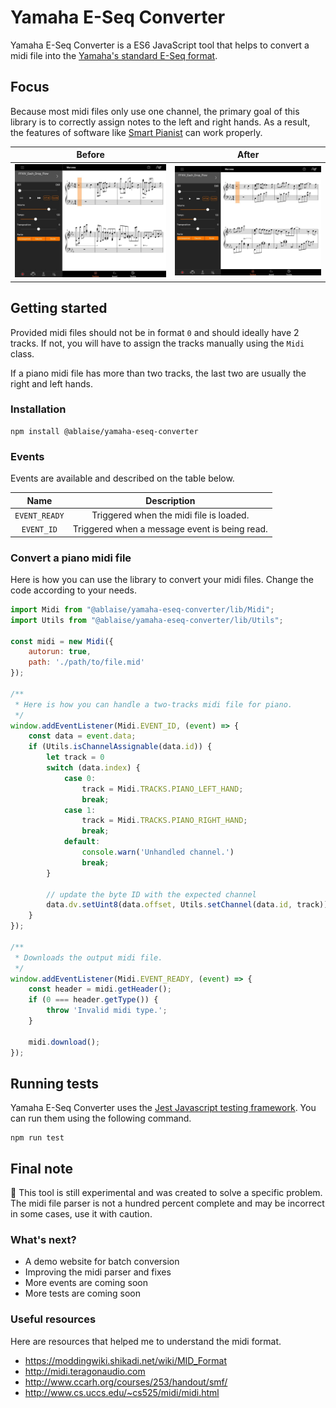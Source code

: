# Yamaha E-Seq Converter

Yamaha E-Seq Converter is a ES6 JavaScript tool that helps to convert a midi file into the [Yamaha's standard E-Seq format](https://usa.yamaha.com/support/faq/pianos/1636.html).

## Focus

Because most midi files only use one channel, the primary goal of this library is to correctly assign notes to the left and right hands. As a result, the features of software like [Smart Pianist](https://usa.yamaha.com/products/musical_instruments/pianos/apps/smart_pianist/index.html) can work properly.

|                   Before                    |                   After                   |
|:-------------------------------------------:|:-----------------------------------------:|
| ![Before editing](./docs/images/before.jpg) | ![After editing](./docs/images/after.jpg) |

## Getting started

Provided midi files should not be in format `0` and should ideally have 2 tracks. If not, you will have to assign the tracks manually using the `Midi` class.

If a piano midi file has more than two tracks, the last two are usually the right and left hands.

### Installation

```
npm install @ablaise/yamaha-eseq-converter
```

### Events

Events are available and described on the table below.

|     Name      |                  Description                  |
|:-------------:|:---------------------------------------------:|
| `EVENT_READY` |    Triggered when the midi file is loaded.    |
|  `EVENT_ID`   | Triggered when a message event is being read. |

### Convert a piano midi file

Here is how you can use the library to convert your midi files. Change the code according to your needs.

```javascript
import Midi from "@ablaise/yamaha-eseq-converter/lib/Midi";
import Utils from "@ablaise/yamaha-eseq-converter/lib/Utils";

const midi = new Midi({
    autorun: true,
    path: './path/to/file.mid'
});

/**
 * Here is how you can handle a two-tracks midi file for piano.
 */
window.addEventListener(Midi.EVENT_ID, (event) => {
    const data = event.data;
    if (Utils.isChannelAssignable(data.id)) {
        let track = 0
        switch (data.index) {
            case 0:
                track = Midi.TRACKS.PIANO_LEFT_HAND;
                break;
            case 1:
                track = Midi.TRACKS.PIANO_RIGHT_HAND;
                break;
            default:
                console.warn('Unhandled channel.')
                break;
        }
        
        // update the byte ID with the expected channel
        data.dv.setUint8(data.offset, Utils.setChannel(data.id, track));
    }
});

/**
 * Downloads the output midi file.
 */
window.addEventListener(Midi.EVENT_READY, (event) => {
    const header = midi.getHeader();
    if (0 === header.getType()) {
        throw 'Invalid midi type.';
    }

    midi.download();
});
```

## Running tests

Yamaha E-Seq Converter uses the [Jest Javascript testing framework](https://jestjs.io). You can run them using the following command.

```
npm run test
```

## Final note

:construction: This tool is still experimental and was created to solve a specific problem. The midi file parser is not a hundred percent complete and may be incorrect in some cases, use it with caution.

### What's next?

- A demo website for batch conversion
- Improving the midi parser and fixes
- More events are coming soon
- More tests are coming soon

### Useful resources

Here are resources that helped me to understand the midi format.

- https://moddingwiki.shikadi.net/wiki/MID_Format
- http://midi.teragonaudio.com
- http://www.ccarh.org/courses/253/handout/smf/
- http://www.cs.uccs.edu/~cs525/midi/midi.html
